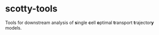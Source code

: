 # scotty-tools
Tools for downstream analysis of **s**ingle **c**ell **o**ptimal **t**ransport **t**rajector**y** models.

